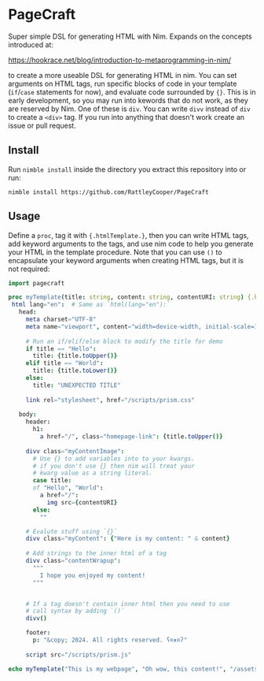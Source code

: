 # PageCraft

 Super simple DSL for generating HTML with Nim.  Expands on the concepts introduced at:

 https://hookrace.net/blog/introduction-to-metaprogramming-in-nim/

 to create a more useable DSL for generating HTML in nim. You can set
 arguments on HTML tags, run specific blocks of code in your template (`if`/`case` statements for now), and evaluate code surrounded by `{}`.  This is in early development, so you may run into kewords that do
 not work, as they are reserved by Nim.  One of these is `div`.  You can write `divv` instead of `div` to create a `<div>` tag.  If you run into anything that doesn't work create an issue or pull request.

 ## Install

 Run `nimble install` inside the directory you extract this repository into or run:

 `nimble install https://github.com/RattleyCooper/PageCraft`

 ## Usage

 Define a `proc`, tag it with `{.htmlTemplate.}`, then you can write HTML tags, add keyword arguments to the tags, and use nim code to help you generate your HTML in the template procedure.  Note that you can use `()` to encapsulate your keyword arguments when creating HTML tags, but it is not required:

 ```nim
import pagecraft

proc myTemplate(title: string, content: string, contentURI: string) {.htmlTemplate.} =
  html lang="en":  # Same as `html(lang="en"):`
    head:
      meta charset="UTF-8"
      meta name="viewport", content="width=device-width, initial-scale=1.0"
      
      # Run an if/elif/else block to modify the title for demo
      if title == "Hello":
        title: {title.toUpper()}
      elif title == "World":
        title: {title.toLower()}
      else:
        title: "UNEXPECTED TITLE"
      
      link rel="stylesheet", href="/scripts/prism.css"
    
    body:
      header:
        h1: 
          a href="/", class="homepage-link": {title.toUpper()}
      
      divv class="myContentImage": 
        # Use {} to add variables into to your kwargs.
        # if you don't use {} then nim will treat your
        # kwarg value as a string literal.
        case title:
        of "Hello", "World":
          a href="/":
            img src={contentURI}
        else:
          ""

      # Evalute stuff using `{}`
      divv class="myContent": {"Here is my content: " & content}
      
      # Add strings to the inner html of a tag
      divv class="contentWrapup":
        """
          I hope you enjoyed my content!
        """


      # If a tag doesn't contain inner html then you need to use
      # call syntax by adding `()`
      divv()

      footer:
        p: "&copy; 2024. All rights reserved. ʕ⊙ᴥ⊙ʔ"
      
      script src="/scripts/prism.js"

echo myTemplate("This is my webpage", "Oh wow, this content!", "/assets/contentImg.png")
 ```

